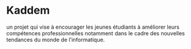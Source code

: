 # Kaddem
un projet qui vise à encourager les jeunes étudiants à améliorer leurs compétences professionnelles notamment dans le cadre des nouvelles tendances du monde de l’informatique.
